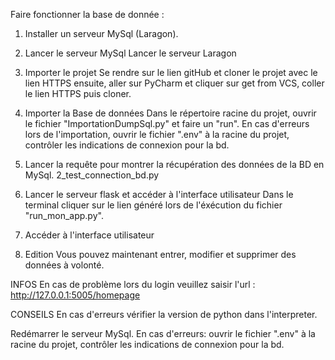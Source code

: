 Faire fonctionner la base de donnée :

1. Installer un serveur MySql
(Laragon).

2. Lancer le serveur MySql
Lancer le serveur Laragon

3. Importer le projet
Se rendre sur le lien gitHub et cloner le projet avec le lien HTTPS ensuite, aller sur PyCharm et cliquer sur get from VCS, coller le lien HTTPS puis cloner.

4. Importer la Base de données
Dans le répertoire racine du projet, ouvrir le fichier "ImportationDumpSql.py" et faire un "run".
En cas d'erreurs lors de l'importation, ouvrir le fichier ".env" à la racine du projet, contrôler les indications de connexion pour la bd.

5. Lancer la requête pour montrer la récupération des données de la BD en MySql.
2_test_connection_bd.py

6. Lancer le serveur flask et accéder à l'interface utilisateur
Dans le terminal cliquer sur le lien généré lors de l'éxécution du fichier "run_mon_app.py".

7. Accéder à l'interface utilisateur

8. Edition
Vous pouvez maintenant entrer, modifier et supprimer des données à volonté.

INFOS
En cas de problème lors du login veuillez saisir l'url : http://127.0.0.1:5005/homepage

CONSEILS
En cas d'erreurs vérifier la version de python dans l'interpreter.

Redémarrer le serveur MySql.
En cas d'erreurs: ouvrir le fichier ".env" à la racine du projet, contrôler les indications de connexion pour la bd.
